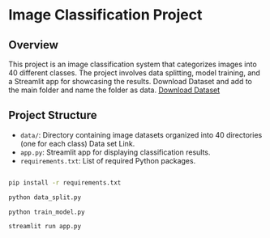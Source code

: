 # Image Classification Project

## Overview
This project is an image classification system that categorizes images into 40 different classes. The project involves data splitting, model training, and a Streamlit app for showcasing the results.
Download Dataset and add to the main folder and name the folder as data.
[Download Dataset](https://drive.google.com/drive/folders/1vUWMfQh0Ri8xTHanec4ZCK35EpW7hLJu?usp=sharing) 

## Project Structure
- `data/`: Directory containing image datasets organized into 40 directories (one for each class) Data set Link.
- `app.py`: Streamlit app for displaying classification results.
- `requirements.txt`: List of required Python packages.


```bash

pip install -r requirements.txt

python data_split.py

python train_model.py

streamlit run app.py

